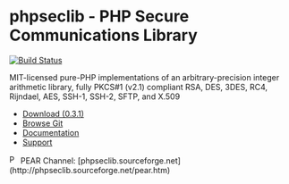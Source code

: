 # phpseclib - PHP Secure Communications Library

[![Build Status](https://secure.travis-ci.org/phpseclib/phpseclib.png?branch=master)](http://travis-ci.org/phpseclib/phpseclib)

MIT-licensed pure-PHP implementations of an arbitrary-precision integer
arithmetic library, fully PKCS#1 (v2.1) compliant RSA, DES, 3DES, RC4, Rijndael,
AES, SSH-1, SSH-2, SFTP, and X.509

* [Download (0.3.1)](http://sourceforge.net/projects/phpseclib/files/phpseclib0.3.1.zip/download)
* [Browse Git](https://github.com/phpseclib/phpseclib)
* [Documentation](http://phpseclib.sourceforge.net/)
* [Support](http://www.frostjedi.com/phpbb/viewforum.php?f=46)

<img src="http://phpseclib.sourceforge.net/pear-icon.png" alt="PEAR Channel" width="16" height="16">
PEAR Channel: [phpseclib.sourceforge.net](http://phpseclib.sourceforge.net/pear.htm)
